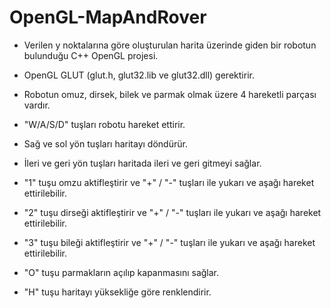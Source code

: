 # OpenGL-MapAndRover
- Verilen y noktalarına göre oluşturulan harita üzerinde giden bir robotun bulunduğu C++ OpenGL projesi.
- OpenGL GLUT (glut.h, glut32.lib ve glut32.dll) gerektirir.

- Robotun omuz, dirsek, bilek ve parmak olmak üzere 4 hareketli parçası vardır.
- "W/A/S/D" tuşları robotu hareket ettirir.
- Sağ ve sol yön tuşları haritayı döndürür.
- İleri ve geri yön tuşları haritada ileri ve geri gitmeyi sağlar.
- "1" tuşu omzu aktifleştirir ve "+" / "-" tuşları ile yukarı ve aşağı hareket ettirilebilir.
- "2" tuşu dirseği aktifleştirir ve "+" / "-" tuşları ile yukarı ve aşağı hareket ettirilebilir.
- "3" tuşu bileği aktifleştirir ve "+" / "-" tuşları ile yukarı ve aşağı hareket ettirilebilir.
- "O" tuşu parmakların açılıp kapanmasını sağlar.
- "H" tuşu haritayı yüksekliğe göre renklendirir.
